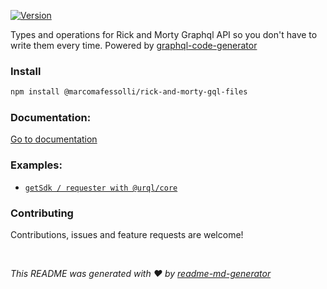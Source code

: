 <p>
  <a href="https://www.npmjs.com/package/@marcomafessolli/rick-and-morty-gql-files" target="_blank">
    <img alt="Version" src="https://img.shields.io/npm/v/@marcomafessolli/rick-and-morty-gql-files.svg">
  </a>
</p>

Types and operations for Rick and Morty Graphql API so you don't have to write them every time. Powered by [graphql-code-generator](https://github.com/dotansimha/graphql-code-generator)

### Install

```sh
npm install @marcomafessolli/rick-and-morty-gql-files
```

### Documentation:

[Go to documentation](https://github.com/marcomafessolli/rick-and-morty-gql-files/blob/main/docs/modules.md)

### Examples:

- [`getSdk / requester with @urql/core`](https://github.com/marcomafessolli/remix-graphql-loader-example/blob/main/app/utils/urql.server.ts)
  <br>

### Contributing

Contributions, issues and feature requests are welcome!

<br>

_This README was generated with ❤️ by [readme-md-generator](https://github.com/kefranabg/readme-md-generator)_
